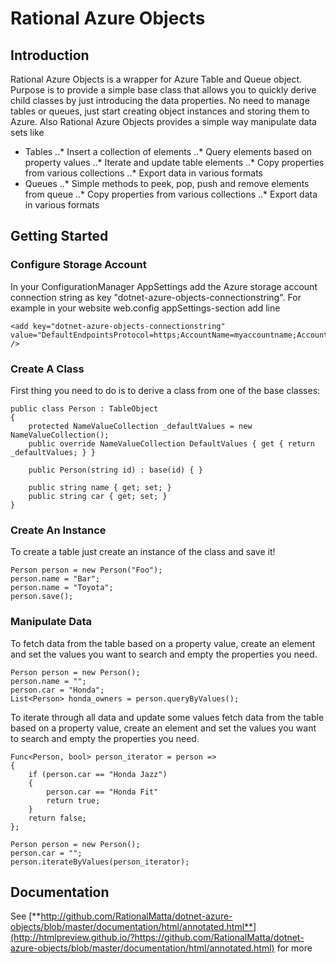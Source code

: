# Rational Azure Objects

## Introduction
Rational Azure Objects is a wrapper for Azure Table and Queue object. Purpose is to provide a simple base class that allows you to quickly derive child classes by just introducing the data properties. No need to manage tables or queues, just start creating object instances and storing them to Azure. Also Rational Azure Objects provides a simple way manipulate data sets like
* Tables
..* Insert a collection of elements
..* Query elements based on property values
..* Iterate and update table elements
..* Copy properties from various collections
..* Export data in various formats
* Queues
..* Simple methods to peek, pop, push and remove elements from queue
..* Copy properties from various collections
..* Export data in various formats

## Getting Started

### Configure Storage Account
In your ConfigurationManager AppSettings add the Azure storage account connection string as key "dotnet-azure-objects-connectionstring". For example in your website web.config appSettings-section add line

```
<add key="dotnet-azure-objects-connectionstring" value="DefaultEndpointsProtocol=https;AccountName=myaccountname;AccountKey=...;EndpointSuffix=core.windows.net" />
```

### Create A Class
First thing you need to do is to derive a class from one of the base classes: 
```
public class Person : TableObject
{
	protected NameValueCollection _defaultValues = new NameValueCollection();
	public override NameValueCollection DefaultValues { get { return _defaultValues; } }

	public Person(string id) : base(id) { }

	public string name { get; set; }
	public string car { get; set; }
}
```

### Create An Instance
To create a table just create an instance of the class and save it! 
```
Person person = new Person("Foo");
person.name = "Bar";
person.name = "Toyota";
person.save();
```

### Manipulate Data
To fetch data from the table based on a property value, create an element and set the values you want to search and empty the properties you need.
```
Person person = new Person();
person.name = "";
person.car = "Honda";
List<Person> honda_owners = person.queryByValues();
```

To iterate through all data and update some values fetch data from the table based on a property value, create an element and set the values you want to search and empty the properties you need.
```
Func<Person, bool> person_iterator = person =>
{
	if (person.car == "Honda Jazz")
	{
		person.car == "Honda Fit"
		return true;
	}
	return false;
};

Person person = new Person();
person.car = "";
person.iterateByValues(person_iterator);
```

## Documentation
See [**http://github.com/RationalMatta/dotnet-azure-objects/blob/master/documentation/html/annotated.html**](http://htmlpreview.github.io/?https://github.com/RationalMatta/dotnet-azure-objects/blob/master/documentation/html/annotated.html) for more

